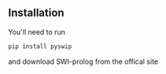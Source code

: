 ## Installation
You'll need to run 
```bash
pip install pyswip
```
and download SWI-prolog from the offical site

